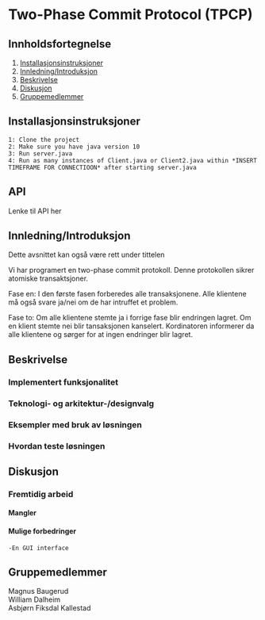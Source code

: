 # Two-Phase Commit Protocol (TPCP)

## Innholdsfortegnelse

1. [Installasjonsinstruksjoner](##Installasjonsinstruksjoner)
2. [Innledning/Introduksjon](##Innledning/Introduksjon)
3. [Beskrivelse](##Beskrivelse)
4. [Diskusjon](##Diskusjon)
5. [Gruppemedlemmer](##Gruppemedlemmer)

## Installasjonsinstruksjoner

```
1: Clone the project
2: Make sure you have java version 10
3: Run server.java
4: Run as many instances of Client.java or Client2.java within *INSERT TIMEFRAME FOR CONNECTIOON* after starting server.java
```

## API

Lenke til API her

## Innledning/Introduksjon

Dette avsnittet kan også være rett under tittelen


Vi har programert en two-phase commit protokoll. Denne protokollen sikrer atomiske transaktsjoner.

Fase en:
I den første fasen forberedes alle transaksjonene. Alle klientene må også svare ja/nei om de har intruffet et problem.

Fase to:
Om alle klientene stemte ja i forrige fase blir endringen lagret. Om en klient stemte nei blir tansaksjonen kanselert.
Kordinatoren informerer da alle klientene og sørger for at ingen endringer blir lagret.


## Beskrivelse

### Implementert funksjonalitet

### Teknologi- og arkitektur-/designvalg

### Eksempler med bruk av løsningen

### Hvordan teste løsningen

## Diskusjon

### Fremtidig arbeid

#### Mangler

#### Mulige forbedringer
	-En GUI interface

## Gruppemedlemmer

Magnus Baugerud  
 William Dalheim  
 Asbjørn Fiksdal Kallestad
